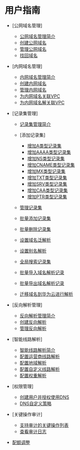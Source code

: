 # 用户指南

-   [公网域名管理]
    -   [公网域名管理简介](公网域名管理简介.md)
    -   [创建公网域名](创建公网域名.md)
    -   [管理公网域名](管理公网域名.md)
    -   [找回域名](找回域名.md)

-   [内网域名管理]
    -   [内网域名管理简介](内网域名管理简介.md)
    -   [创建内网域名](创建内网域名.md)
    -   [管理内网域名](管理内网域名.md)
    -   [为内网域名关联VPC](为内网域名关联VPC.md)
    -   [为内网域名解关联VPC](为内网域名解关联VPC.md)

-   [记录集管理]
    -   [记录集管理简介](记录集管理简介.md)
    -   [添加记录集]
        -   [增加A类型记录集](增加A类型记录集.md)
        -   [增加AAAA类型记录集](增加AAAA类型记录集.md)
        -   [增加NS类型记录集](增加NS类型记录集.md)
        -   [增加CNAME类型记录集](增加CNAME类型记录集.md)
        -   [增加MX类型记录集](增加MX类型记录集.md)
        -   [增加TXT类型记录集](增加TXT类型记录集.md)
        -   [增加SRV类型记录集](增加SRV类型记录集.md)
        -   [增加CAA类型记录集](增加CAA类型记录集.md)
        -   [增加PTR类型记录集](增加PTR类型记录集.md)

    -   [管理记录集](管理记录集.md)
    -   [批量添加记录集](批量添加记录集.md)
    -   [批量删除记录集](批量删除记录集.md)
    -   [设置域名泛解析](设置域名泛解析.md)
    -   [设置别名解析](设置别名解析.md)
    -   [全局搜索记录集](全局搜索记录集.md)
    -   [批量导入域名解析记录](批量导入域名解析记录.md)
    -   [批量导出域名解析记录](批量导出域名解析记录.md)
    -   [迁移域名到华为云进行解析](迁移域名到华为云进行解析.md)

-   [反向解析管理]
    -   [反向解析管理简介](反向解析管理简介.md)
    -   [创建反向解析](创建反向解析.md)
    -   [管理反向解析](管理反向解析.md)

-   [智能线路解析]
    -   [智能线路解析简介](智能线路解析简介.md)
    -   [配置运营商线路解析](配置运营商线路解析.md)
    -   [配置地域解析](配置地域解析.md)
    -   [配置自定义线路解析](配置自定义线路解析.md)
    -   [配置权重解析](配置权重解析.md)

-   [权限管理]
    -   [创建用户并授权使用DNS](创建用户并授权使用DNS.md)
    -   [DNS自定义策略](DNS自定义策略.md)

-   [关键操作审计]
    -   [支持审计的关键操作列表](支持审计的关键操作列表.md)
    -   [查看审计日志](查看审计日志.md)

-   [配额调整](配额调整.md)

